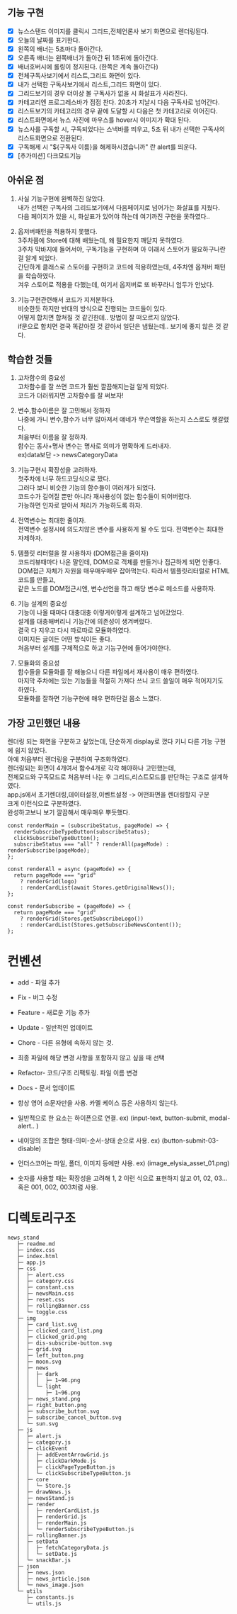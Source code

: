 ## 기능 구현

- [x] 뉴스스탠드 이미지를 클릭시 그리드,전체언론사 보기 화면으로 렌더링된다.
- [x] 오늘의 날짜를 표기한다.
- [x] 왼쪽의 배너는 5초마다 돌아간다.
- [x] 오른족 배너는 왼쪽배너가 돌아간 뒤 1초뒤에 돌아간다.
- [x] 배너호버시에 롤링이 정지된다. (한쪽은 계속 돌아간다)
- [x] 전체구독사보기에서 리스트,그리드 화면이 있다.
- [x] 내가 선택한 구독사보기에서 리스트,그리드 화면이 있다.
- [x] 그리드보기의 경우 더이상 볼 구독사가 없을 시 화살표가 사라진다.
- [x] 카테고리엔 프로그레스바가 점점 찬다. 20초가 지날시 다음 구독사로 넘어간다.
- [x] 리스트보기의 카테고리의 경우 끝에 도달할 시 다음은 첫 카테고리로 이어진다.
- [x] 리스트화면에서 뉴스 사진에 마우스를 hover시 이미지가 확대 된다.
- [x] 뉴스사를 구독할 시, 구독되었다는 스낵바를 띄우고, 5초 뒤 내가 선택한 구독사의 리스트화면으로 전환된다.
- [x] 구독해제 시 "${구독사 이름}을 해제하시겠습니까" 란 alert를 띄운다.
- [x] [추가미션] 다크모드기능

## 아쉬운 점

1. 사실 기능구현에 완벽하진 않았다.<br>
   내가 선택한 구독사의 그리드보기에서 다음페이지로 넘어가는 화살표를 지웠다.<br>
   다음 페이지가 있을 시, 화살표가 있어야 하는데 여기까진 구현을 못하였다..<br>

2. 옵저버패턴을 적용하지 못했다.<br>
   3주차쯤에 Store에 대해 배웠는데, 왜 필요한지 깨닫지 못하였다.<br>
   3주차 막바지에 들어서야, 구독기능을 구현하며 아 이래서 스토어가 필요하구나란걸 알게 되었다.<br>
   간단하게 클래스로 스토어를 구현하고 코드에 적용하였는데, 4주차엔 옵저버 패턴을 학습하였다.<br>
   겨우 스토어로 적용을 다했는데, 여기서 옵저버로 또 바꾸라니 엄두가 안났다.<br>

3. 기능구현관련해서 코드가 지저분하다.<br>
   비슷한듯 하지만 반대의 방식으로 진행되는 코드들이 있다.<br>
   어떻게 합치면 합쳐질 것 같긴한데.. 방법이 잘 떠오르지 않았다.<br>
   if문으로 합치면 결국 똑같아질 것 같아서 일단은 냅뒀는데.. 보기에 좋지 않은 것 같다.<br>

## 학습한 것들

1. 고차함수의 중요성<br>
   고차함수를 잘 쓰면 코드가 훨씬 깔끔해지는걸 알게 되었다.<br>
   코드가 더러워지면 고차함수를 잘 써보자!<br>

2. 변수,함수이름은 잘 고민해서 정하자<br>
   나중에 가니 변수,함수가 너무 많아져서 얘네가 무슨역할을 하는지 스스로도 헷갈렸다.<br>
   처음부터 이름을 잘 정하자.<br>
   함수는 동사+명사 변수는 명사로 의미가 명확하게 드러내자.<br>
   ex)data보단 -> newsCategoryData<br>

3. 기능구현시 확장성을 고려하자.<br>
   첫주차에 너무 하드코딩식으로 짰다.<br>
   그러다 보니 비슷한 기능의 함수들이 여러개가 되었다.<br>
   코드수가 길어질 뿐만 아니라 재사용성이 없는 함수들이 되어버렸다.<br>
   가능하면 인자로 받아서 처리가 가능하도록 하자.<br>

4. 전역변수는 최대한 줄이자.<br>
   전역변수 설정시에 의도치않은 변수를 사용하게 될 수도 있다. 전역변수는 최대한 자제하자.<br>

5. 템플릿 리터럴을 잘 사용하자 (DOM접근을 줄이자)<br>
   코드리뷰때마다 나온 말인데, DOM으로 객체를 만들거나 접근하게 되면 안좋다.<br>
   DOM접근 자체가 자원을 매우매우매우 잡아먹는다. 따라서 템플릿리터럴로 HTML코드를 만들고,<br>
   같은 노드를 DOM접근시엔, 변수선언을 하고 해당 변수로 메소드를 사용하자.<br>

6. 기능 설계의 중요성<br>
   기능이 나올 때마다 대충대충 이렇게이렇게 설계하고 넘어갔었다.<br>
   설계를 대충해버리니 기능간에 의존성이 생겨버렸다.<br>
   결국 다 지우고 다시 따로따로 모듈화하였다.<br>
   이미지든 글이든 어떤 방식이든 좋다.<br>
   처음부터 설계를 구체적으로 하고 기능구현에 들어가야한다.<br>

7. 모듈화의 중요성<br>
   함수들을 모듈화를 잘 해놓으니 다른 파일에서 재사용이 매우 편하였다.<br>
   마지막 주차에는 있는 기능들을 적절히 가져다 쓰니 코드 쓸일이 매우 적어지기도 하였다.<br>
   모듈화를 잘하면 기능구현에 매우 편하단걸 몸소 느꼈다.<br>

## 가장 고민했던 내용

렌더링 되는 화면을 구분하고 싶었는데, 단순하게 display로 껐다 키니 다른 기능 구현에 쉽지 않았다.<br>
아예 처음부터 렌더링을 구분하여 구조화하였다.<br>
렌더링되는 화면이 4개여서 함수4개로 각각 해야하나 고민했는데,<br>
전체모드와 구독모드로 처음부터 나눈 후 그리드,리스트모드를 판단하는 구조로 설계하였다.<br>
app.js에서 초기렌더링,데이터설정,이벤트설정 -> 어떤화면을 렌더링할지 구분<br>
크게 이런식으로 구분하였다.<br>
완성하고보니 보기 깔끔해서 매우매우 뿌듯했다.<br>

```
const renderMain = (subscribeStatus, pageMode) => {
  renderSubscribeTypeButton(subscribeStatus);
  clickSubscribeTypeButton();
  subscribeStatus === "all" ? renderAll(pageMode) : renderSubscribe(pageMode);
};

const renderAll = async (pageMode) => {
  return pageMode === "grid"
    ? renderGrid(logo)
    : renderCardList(await Stores.getOriginalNews());
};

const renderSubscribe = (pageMode) => {
  return pageMode === "grid"
    ? renderGrid(Stores.getSubscribeLogo())
    : renderCardList(Stores.getSubscribeNewsContent());
};
```

# 컨벤션

- add - 파일 추가
- Fix - 버그 수정
- Feature - 새로운 기능 추가
- Update - 일반적인 업데이트
- Chore - 다른 유형에 속하지 않는 것.
- 최종 파일에 해당 변경 사항을 포함하지 않고 싶을 때 선택
- Refactor- 코드/구조 리팩토링. 파일 이름 변경
- Docs - 문서 업데이트

- 항상 영어 소문자만을 사용. 카멜 케이스 등은 사용하지 않는다.

- 일반적으로 한 요소는 하이픈으로 연결. ex) (input-text, button-submit, modal-alert.. )

- 네이밍의 조합은 형태-의미-순서-상태 순으로 사용. ex) (button-submit-03-disable)

- 언더스코어는 파일, 폴더, 이미지 등에만 사용. ex) (image_elysia_asset_01.png)

- 숫자를 사용할 때는 확장성을 고려해 1, 2 이런 식으로 표현하지 않고 01, 02, 03… 혹은 001, 002, 003처럼 사용.

# 디렉토리구조

```
news_stand
   ├─ readme.md
   ├─ index.css
   ├─ index.html
   ├─ app.js
   ├─ css
   │  ├─ alert.css
   │  ├─ category.css
   │  ├─ constant.css
   │  ├─ newsMain.css
   │  ├─ reset.css
   │  ├─ rollingBanner.css
   │  └─ toggle.css
   ├─ img
   │  ├─ card_list.svg
   │  ├─ clicked_card_list.png
   │  ├─ clicked_grid.png
   │  ├─ dis-subscribe-button.svg
   │  ├─ grid.svg
   │  ├─ left_button.png
   │  ├─ moon.svg
   │  ├─ news
   │  │  ├─ dark
   │  │  │  ├─ 1~96.png
   │  │  └─ light
   │  │     ├─ 1~96.png
   │  ├─ news_stand.png
   │  ├─ right_button.png
   │  ├─ subscribe_button.svg
   │  ├─ subscribe_cancel_button.svg
   │  └─ sun.svg
   ├─ js
   │  ├─ alert.js
   │  ├─ category.js
   │  ├─ clickEvent
   │  │  ├─ addEventArrowGrid.js
   │  │  ├─ clickDarkMode.js
   │  │  ├─ clickPageTypeButton.js
   │  │  └─ clickSubscribeTypeButton.js
   │  ├─ core
   │  │  └─ Store.js
   │  ├─ drawNews.js
   │  ├─ newsStand.js
   │  ├─ render
   │  │  ├─ renderCardList.js
   │  │  ├─ renderGrid.js
   │  │  ├─ renderMain.js
   │  │  └─ renderSubscribeTypeButton.js
   │  ├─ rollingBanner.js
   │  ├─ setData
   │  │  ├─ fetchCategoryData.js
   │  │  └─ setDate.js
   │  └─ snackBar.js
   ├─ json
   │  ├─ news.json
   │  ├─ news_article.json
   │  └─ news_image.json
   └─ utils
      ├─ constants.js
      └─ utils.js

```
